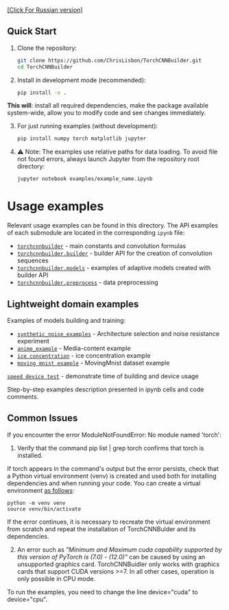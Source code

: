 [[Click For Russian version]](README_RU.md)

## Quick Start

1. Clone the repository:
   ```bash
   git clone https://github.com/ChrisLisbon/TorchCNNBuilder.git
   cd TorchCNNBuilder
   
2. Install in development mode (recommended):
    ```bash
   pip install -e .

**This will**: install all required dependencies, make the package available system-wide, allow 
you to modify code and see changes immediately.

3. For just running examples (without development):
    ```bash
    pip install numpy torch matplotlib jupyter
   
4. ⚠️ Note: The examples use relative paths for data loading. 
To avoid file not found errors, always launch Jupyter from the repository root directory:
    ```bash
    jupyter notebook examples/example_name.ipynb

# Usage examples

Relevant usage examples can be found in this directory. The API examples of each submodule are located in the corresponding `ipynb` file:
- [`torchcnnbuilder`](usage_examples/main_examples.ipynb) - main constants and convolution formulas
- [`torchcnnbuilder.builder`](usage_examples/builder_examples.ipynb) - builder API for the creation of convolution sequences
- [`torchcnnbuilder.models`](usage_examples/model_examples.ipynb) - examples of adaptive models created with builder API 
- [`torchcnnbuilder.preprocess`](usage_examples/preprocess_examples.ipynb) - data preprocessing

## Lightweight domain examples

Examples of models building and training:
- [`synthetic_noise_examples`](synthetic_noise_examples) - Architecture selection and noise resistance experiment
- [`anime_example`](anime_example.ipynb) - Media-content example
- [`ice concentration`](ice_concentration) - ice concentration example
- [`moving mnist example`](moving_mnist_example.ipynb) - MovingMnist dataset example


[`speed device test`](speed_device_test.py) - demonstrate time of building and device usage



Step-by-step examples description presented in ipynb cells and code comments.

## Common Issues
If you encounter the error ModuleNotFoundError: No module named 'torch':

1. Verify that the command pip list | grep torch confirms that torch is installed.

If torch appears in the command's output but the error persists, check that a Python virtual environment (venv) is created and used both for installing dependencies and when running your code.
You can create a virtual environment [as follows](https://docs.python.org/3/library/venv.html#creating-virtual-environments):

```
python -m venv venv
source venv/bin/activate
```
If the error continues, it is necessary to recreate the virtual environment from scratch and repeat the installation of TorchCNNBulder and its dependencies.

2. An error such as *"Minimum and Maximum cuda capability supported by this version of PyTorch is (7.0) - (12.0)"* can be caused by using an unsupported graphics card. TorchCNNBuidler only works with graphics cards that support CUDA versions >=7. In all other cases, operation is only possible in CPU mode.

To run the examples, you need to change the line device="cuda" to device="cpu".